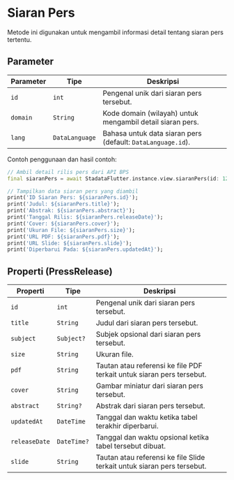 # Siaran Pers

Metode ini digunakan untuk mengambil informasi detail tentang siaran pers tertentu.

## Parameter

| Parameter | Tipe           | Deskripsi                                                   |
| --------- | -------------- | ----------------------------------------------------------- |
| `id`      | `int`          | Pengenal unik dari siaran pers tersebut.                    |
| `domain`  | `String`       | Kode domain (wilayah) untuk mengambil detail siaran pers.   |
| `lang`    | `DataLanguage` | Bahasa untuk data siaran pers (default: `DataLanguage.id`). |

Contoh penggunaan dan hasil contoh:

```dart
// Ambil detail rilis pers dari API BPS
final siaranPers = await StadataFlutter.instance.view.siaranPers(id: 1234, domain: '7200');

// Tampilkan data siaran pers yang diambil
print('ID Siaran Pers: ${siaranPers.id}');
print('Judul: ${siaranPers.title}');
print('Abstrak: ${siaranPers.abstract}');
print('Tanggal Rilis: ${siaranPers.releaseDate}');
print('Cover: ${siaranPers.cover}');
print('Ukuran File: ${siaranPers.size}');
print('URL PDF: ${siaranPers.pdf}');
print('URL Slide: ${siaranPers.slide}');
print('Diperbarui Pada: ${siaranPers.updatedAt}');
```

## Properti (PressRelease)

| Properti      | Tipe        | Deskripsi                                                               |
| ------------- | ----------- | ----------------------------------------------------------------------- |
| `id`          | `int`       | Pengenal unik dari siaran pers tersebut.                                |
| `title`       | `String`    | Judul dari siaran pers tersebut.                                        |
| `subject`     | `Subject?`  | Subjek opsional dari siaran pers tersebut.                              |
| `size`        | `String`    | Ukuran file.                                                            |
| `pdf`         | `String`    | Tautan atau referensi ke file PDF terkait untuk siaran pers tersebut.   |
| `cover`       | `String`    | Gambar miniatur dari siaran pers tersebut.                              |
| `abstract`    | `String?`   | Abstrak dari siaran pers tersebut.                                      |
| `updatedAt`   | `DateTime`  | Tanggal dan waktu ketika tabel terakhir diperbarui.                     |
| `releaseDate` | `DateTime?` | Tanggal dan waktu opsional ketika tabel tersebut dibuat.                |
| `slide`       | `String`    | Tautan atau referensi ke file Slide terkait untuk siaran pers tersebut. |

